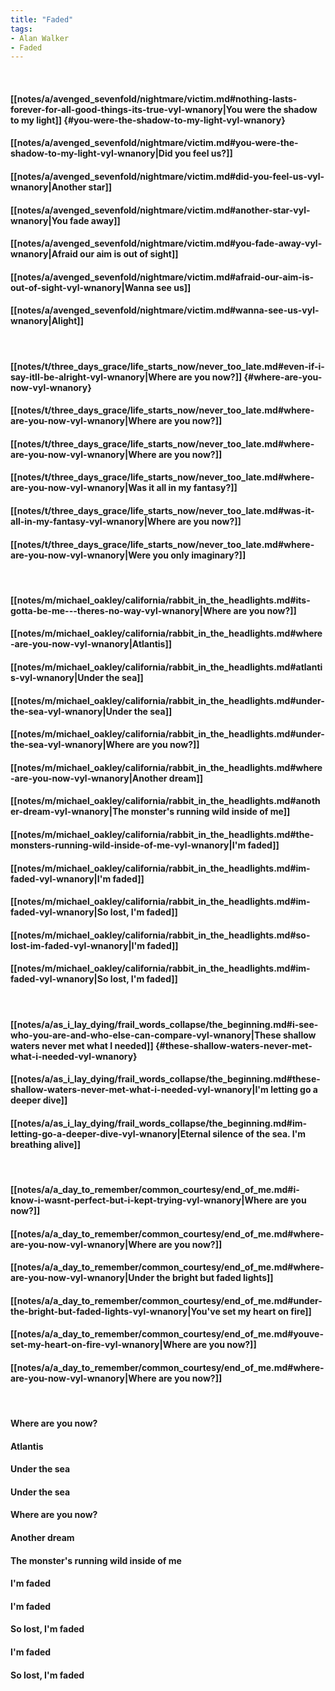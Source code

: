 ```yaml
---
title: "Faded"
tags:
- Alan Walker
- Faded
---
```

&nbsp;
#### [[notes/a/avenged_sevenfold/nightmare/victim.md#nothing-lasts-forever-for-all-good-things-its-true-vyl-wnanory|You were the shadow to my light]] {#you-were-the-shadow-to-my-light-vyl-wnanory}
#### [[notes/a/avenged_sevenfold/nightmare/victim.md#you-were-the-shadow-to-my-light-vyl-wnanory|Did you feel us?]]
#### [[notes/a/avenged_sevenfold/nightmare/victim.md#did-you-feel-us-vyl-wnanory|Another star]]
#### [[notes/a/avenged_sevenfold/nightmare/victim.md#another-star-vyl-wnanory|You fade away]]
#### [[notes/a/avenged_sevenfold/nightmare/victim.md#you-fade-away-vyl-wnanory|Afraid our aim is out of sight]]
#### [[notes/a/avenged_sevenfold/nightmare/victim.md#afraid-our-aim-is-out-of-sight-vyl-wnanory|Wanna see us]]
#### [[notes/a/avenged_sevenfold/nightmare/victim.md#wanna-see-us-vyl-wnanory|Alight]]
&nbsp;
#### [[notes/t/three_days_grace/life_starts_now/never_too_late.md#even-if-i-say-itll-be-alright-vyl-wnanory|Where are you now?]] {#where-are-you-now-vyl-wnanory}
#### [[notes/t/three_days_grace/life_starts_now/never_too_late.md#where-are-you-now-vyl-wnanory|Where are you now?]]
#### [[notes/t/three_days_grace/life_starts_now/never_too_late.md#where-are-you-now-vyl-wnanory|Where are you now?]]
#### [[notes/t/three_days_grace/life_starts_now/never_too_late.md#where-are-you-now-vyl-wnanory|Was it all in my fantasy?]]
#### [[notes/t/three_days_grace/life_starts_now/never_too_late.md#was-it-all-in-my-fantasy-vyl-wnanory|Where are you now?]]
#### [[notes/t/three_days_grace/life_starts_now/never_too_late.md#where-are-you-now-vyl-wnanory|Were you only imaginary?]]
&nbsp;
#### [[notes/m/michael_oakley/california/rabbit_in_the_headlights.md#its-gotta-be-me---theres-no-way-vyl-wnanory|Where are you now?]]
#### [[notes/m/michael_oakley/california/rabbit_in_the_headlights.md#where-are-you-now-vyl-wnanory|Atlantis]]
#### [[notes/m/michael_oakley/california/rabbit_in_the_headlights.md#atlantis-vyl-wnanory|Under the sea]]
#### [[notes/m/michael_oakley/california/rabbit_in_the_headlights.md#under-the-sea-vyl-wnanory|Under the sea]]
#### [[notes/m/michael_oakley/california/rabbit_in_the_headlights.md#under-the-sea-vyl-wnanory|Where are you now?]]
#### [[notes/m/michael_oakley/california/rabbit_in_the_headlights.md#where-are-you-now-vyl-wnanory|Another dream]]
#### [[notes/m/michael_oakley/california/rabbit_in_the_headlights.md#another-dream-vyl-wnanory|The monster's running wild inside of me]]
#### [[notes/m/michael_oakley/california/rabbit_in_the_headlights.md#the-monsters-running-wild-inside-of-me-vyl-wnanory|I'm faded]]
#### [[notes/m/michael_oakley/california/rabbit_in_the_headlights.md#im-faded-vyl-wnanory|I'm faded]]
#### [[notes/m/michael_oakley/california/rabbit_in_the_headlights.md#im-faded-vyl-wnanory|So lost, I'm faded]]
#### [[notes/m/michael_oakley/california/rabbit_in_the_headlights.md#so-lost-im-faded-vyl-wnanory|I'm faded]]
#### [[notes/m/michael_oakley/california/rabbit_in_the_headlights.md#im-faded-vyl-wnanory|So lost, I'm faded]]
&nbsp;
#### [[notes/a/as_i_lay_dying/frail_words_collapse/the_beginning.md#i-see-who-you-are-and-who-else-can-compare-vyl-wnanory|These shallow waters never met what I needed]] {#these-shallow-waters-never-met-what-i-needed-vyl-wnanory}
#### [[notes/a/as_i_lay_dying/frail_words_collapse/the_beginning.md#these-shallow-waters-never-met-what-i-needed-vyl-wnanory|I'm letting go a deeper dive]]
#### [[notes/a/as_i_lay_dying/frail_words_collapse/the_beginning.md#im-letting-go-a-deeper-dive-vyl-wnanory|Eternal silence of the sea. I'm breathing alive]]
&nbsp;
#### [[notes/a/a_day_to_remember/common_courtesy/end_of_me.md#i-know-i-wasnt-perfect-but-i-kept-trying-vyl-wnanory|Where are you now?]]
#### [[notes/a/a_day_to_remember/common_courtesy/end_of_me.md#where-are-you-now-vyl-wnanory|Where are you now?]]
#### [[notes/a/a_day_to_remember/common_courtesy/end_of_me.md#where-are-you-now-vyl-wnanory|Under the bright but faded lights]]
#### [[notes/a/a_day_to_remember/common_courtesy/end_of_me.md#under-the-bright-but-faded-lights-vyl-wnanory|You've set my heart on fire]]
#### [[notes/a/a_day_to_remember/common_courtesy/end_of_me.md#youve-set-my-heart-on-fire-vyl-wnanory|Where are you now?]]
#### [[notes/a/a_day_to_remember/common_courtesy/end_of_me.md#where-are-you-now-vyl-wnanory|Where are you now?]]
&nbsp;
#### Where are you now?
#### Atlantis
#### Under the sea
#### Under the sea
#### Where are you now?
#### Another dream
#### The monster's running wild inside of me
#### I'm faded
#### I'm faded
#### So lost, I'm faded
#### I'm faded
#### So lost, I'm faded
